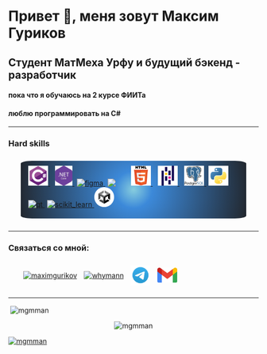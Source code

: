 # Привет 👋, меня зовут Максим Гуриков
## Студент МатМеха Урфу и будущий бэкенд - разработчик
#### пока что я обучаюсь на 2 курсе ФИИТа
#### люблю программировать на C#

--- 
<h3>Hard skills</h3>
<div  style="margin: 25px; padding: 10px; background: rgb(135,205,222);
background: radial-gradient(circle, rgba(135,205,222,1) 0%, rgba(60,137,217,1) 16%, rgba(34,39,46,1) 100%); border-radius: 5%">
<a style="margin: 5px" href="https://www.w3schools.com/cs/" target="_blank" rel="noreferrer"> 
    <img src="https://raw.githubusercontent.com/devicons/devicon/master/icons/csharp/csharp-original.svg" alt="csharp" width="40" height="40"/>
</a>
<a style="margin: 5px" href="https://dotnet.microsoft.com/" target="_blank" rel="noreferrer">
    <img src="https://github.com/mgmman/mgmman/raw/main/dotNet (2).png" alt="dotnet" width="35" height="40"/> 
</a> 
<a href="https://www.figma.com/" target="_blank" rel="noreferrer"> 
    <img src="https://www.vectorlogo.zone/logos/figma/figma-icon.svg" alt="figma" width="40" height="40"/> 
</a>
<a style="margin: 5px; color: transparent" href="https://git-scm.com/" target="_blank" rel="noreferrer"> 
    <img src="https://www.vectorlogo.zone/logos/git-scm/git-scm-icon.svg" alt="git" width="40" height="40"/> </a> 
<a style="margin: 5px" href="https://www.w3.org/html/" target="_blank" rel="noreferrer">
    <img src="https://raw.githubusercontent.com/devicons/devicon/master/icons/html5/html5-original-wordmark.svg" alt="html5" width="40" height="40"/> </a> 
<a style="margin: 5px" href="https://pandas.pydata.org/" target="_blank" rel="noreferrer"> 
    <img src="https://raw.githubusercontent.com/devicons/devicon/2ae2a900d2f041da66e950e4d48052658d850630/icons/pandas/pandas-original.svg" alt="pandas" width="40" height="40"/> </a>
<a style="margin: 5px" href="https://www.postgresql.org" target="_blank" rel="noreferrer">
    <img src="https://raw.githubusercontent.com/devicons/devicon/master/icons/postgresql/postgresql-original-wordmark.svg" alt="postgresql" width="40" height="40"/> </a> 
<a href="https://www.python.org" target="_blank" rel="noreferrer">
    <img src="https://raw.githubusercontent.com/devicons/devicon/master/icons/python/python-original.svg" alt="python" width="40" height="40"/> </a>
<a style="margin: 5px" href="https://www.qt.io/" target="_blank" rel="noreferrer">
    <img style="margin-bottom: 10px" src="https://upload.wikimedia.org/wikipedia/commons/0/0b/Qt_logo_2016.svg" alt="qt" width="30" height="20"/> </a> 
<a href="https://scikit-learn.org/" target="_blank" rel="noreferrer"> 
    <img src="https://upload.wikimedia.org/wikipedia/commons/0/05/Scikit_learn_logo_small.svg" alt="scikit_learn" width="40" height="40"/> </a>
<a style="border-radius: 50%" href="https://unity.com/" target="_blank" rel="noreferrer">
    <img style="border-radius: 50%" src="https://github.com/mgmman/mgmman/raw/main/Unity.png" alt="unity" width="40" height="40" /> </a> 
</div>

---
<h3 align="left">Связаться со мной:</h3>
<p style="margin: 25px">
<a style="margin: 5px" href="https://kaggle.com/maximgurikov" target="blank"><img align="center" src="https://raw.githubusercontent.com/rahuldkjain/github-profile-readme-generator/master/src/images/icons/Social/kaggle.svg" alt="maximgurikov" height="30" width="40" /></a>
<a style="margin: 5px" href="https://codeforces.com/profile/whymann" target="blank"><img align="center" src="https://raw.githubusercontent.com/rahuldkjain/github-profile-readme-generator/master/src/images/icons/Social/codeforces.svg" alt="whymann" height="40" width="40" /></a>
<a style="margin: 5px" href="https://t.me/hwymann" target="blank"><img align="center" src="https://github.com/mgmman/mgmman/raw/main/tg.png" alt="whymann" height="40" width="40" /></a>
<a style="margin: 5px" href="maximgurikoff@gmail.com" target="blank"><img align="center" src="https://github.com/mgmman/mgmman/raw/main/gmail.png" alt="whymann" height="30" width="40" /></a>
</p>

---

<p>&nbsp;<img align="center" src="https://github-readme-stats.vercel.app/api?username=mgmman&show_icons=true&locale=en" alt="mgmman" /></p>

<p align="center"> <img src="https://komarev.com/ghpvc/?username=mgmman&label=Profile%20views&color=0e75b6&style=flat" alt="mgmman" /> </p>

<p align="left"> <a href="https://github.com/ryo-ma/github-profile-trophy"><img src="https://github-profile-trophy.vercel.app/?username=mgmman" alt="mgmman" /></a> </p>
